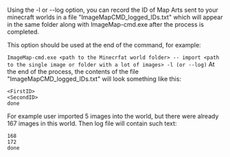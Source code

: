 Using the -l or --log option, you can record the ID of Map Arts sent to your minecraft worlds in a file 
"ImageMapCMD_logged_IDs.txt" which will appear in the same folder along with ImageMap-cmd.exe after the process is completed.

This option should be used at the end of the command, for example:

```ImageMap-cmd.exe <path to the Minecrfat world folder> -- import <path to the single image or folder with a lot of images> -l (or --log)```
At the end of the process, the contents of the file "ImageMapCMD_logged_IDs.txt" will look something like this:
```
<FirstID>
<SecondID>
done
```
For example user imported 5 images into the world, but there were already 167 images in this world.
Then log file will contain such text:
```
168
172
done
```
